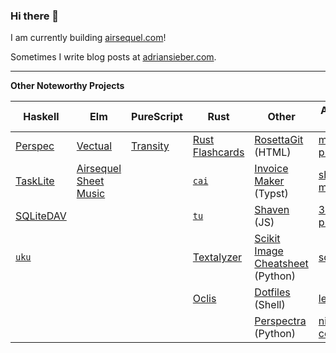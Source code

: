 ### Hi there 👋

I am currently building [airsequel.com]!

[airsequel.com]: https://www.airsequel.com

Sometimes I write blog posts at [adriansieber.com](https://adriansieber.com).

---

**Other Noteworthy Projects**

Haskell | Elm | PureScript | Rust | Other | Awesome Lists
--- | --- | --- | --- | --- | ---
[Perspec] | [Vectual] | [Transity] | [Rust Flashcards] | [RosettaGit] (HTML) | [music-production]
[TaskLite] | [Airsequel Sheet Music] | | [`cai`] | [Invoice Maker] (Typst) | [sheet-music]
[SQLiteDAV] | | | [`tu`] | [Shaven] (JS) | [3d-printing]
[`uku`] | | | [Textalyzer] | [Scikit Image Cheatsheet] (Python) | [scanning]
 | | | | [Oclis] | [Dotfiles] (Shell) | [lego]
 | | | | | [Perspectra] (Python) | [nix-companies]

[`cai`]: https://github.com/ad-si/cai
[`tu`]: https://github.com/ad-si/tu
[`uku`]: https://github.com/ad-si/uku
[3d-printing]: https://github.com/ad-si/awesome-3d-printing
[Airsequel Sheet Music]: https://github.com/Airsequel/Airsequel-Sheet-Music
[Dotfiles]: https://github.com/ad-si/dotfiles
[Invoice Maker]: https://github.com/ad-si/Invoice-Maker
[lego]: https://github.com/ad-si/awesome-lego
[music-production]: https://github.com/ad-si/awesome-music-production
[nix-companies]: https://github.com/ad-si/nix-companies
[Oclis]: https://github.com/Airsequel/Oclis
[Perspec]: https://github.com/ad-si/Perspec
[Perspectra]: https://github.com/ad-si/Perspectra
[RosettaGit]: https://github.com/ad-si/RosettaGit
[Rust Flashcards]: https://github.com/ad-si/Rust-Flashcards
[scanning]: https://github.com/ad-si/awesome-scanning
[Scikit Image Cheatsheet]: https://github.com/ad-si/Scikit-Image-Cheatsheet
[Shaven]: https://github.com/ad-si/Shaven
[sheet-music]: https://github.com/ad-si/awesome-sheet-music
[SQLiteDAV]: https://github.com/Airsequel/SQLiteDAV
[TaskLite]: https://tasklite.org
[Textalyzer]: https://github.com/ad-si/Textalyzer
[Transity]: https://github.com/ad-si/Transity
[Vectual]: https://github.com/ad-si/Vectual
